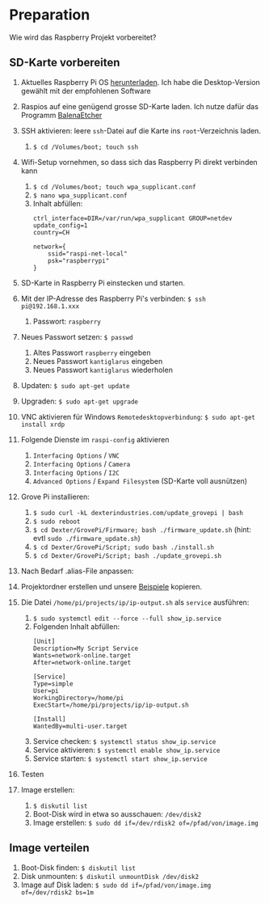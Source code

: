 # Preparation

Wie wird das Raspberry Projekt vorbereitet?

## SD-Karte vorbereiten

1. Aktuelles Raspberry Pi OS [herunterladen](https://www.raspberrypi.org/downloads/raspberry-pi-os/). Ich habe die Desktop-Version gewählt mit der empfohlenen Software
1. Raspios auf eine genügend grosse SD-Karte laden. Ich nutze dafür das Programm [BalenaEtcher](https://www.balena.io/etcher/)
1. SSH aktivieren: leere `ssh`-Datei auf die Karte ins `root`-Verzeichnis laden.
    1. `$ cd /Volumes/boot; touch ssh`
1. Wifi-Setup vornehmen, so dass sich das Raspberry Pi direkt verbinden kann
    1. `$ cd /Volumes/boot; touch wpa_supplicant.conf`
    1. `$ nano wpa_supplicant.conf`
    1. Inhalt abfüllen:
        ``` 
        ctrl_interface=DIR=/var/run/wpa_supplicant GROUP=netdev
        update_config=1
        country=CH

        network={
            ssid="raspi-net-local"
            psk="raspberrypi"
        }
        ```
1. SD-Karte in Raspberry Pi einstecken und starten.
1. Mit der IP-Adresse des Raspberry Pi's verbinden: `$ ssh pi@192.168.1.xxx`
    1. Passwort: `raspberry`
1. Neues Passwort setzen: `$ passwd`
    1. Altes Passwort `raspberry` eingeben
    1. Neues Passwort `kantiglarus` eingeben
    1. Neues Passwort `kantiglarus` wiederholen
1. Updaten: `$ sudo apt-get update`
1. Upgraden: `$ sudo apt-get upgrade`
1. VNC aktivieren für Windows `Remotedesktopverbindung`: `$ sudo apt-get install xrdp`
1. Folgende Dienste im `raspi-config` aktivieren
    1. `Interfacing Options` / `VNC`
    1. `Interfacing Options` / `Camera`
    1. `Interfacing Options` / `I2C`
    1. `Advanced Options` / `Expand Filesystem` (SD-Karte voll ausnützen)
1. Grove Pi installieren:
    1. `$ sudo curl -kL dexterindustries.com/update_grovepi | bash`
    1. `$ sudo reboot`
    1. `$ cd Dexter/GrovePi/Firmware; bash ./firmware_update.sh` (hint: evtl `sudo ./firmware_update.sh`)
    1. `$ cd Dexter/GrovePi/Script; sudo bash ./install.sh`
    1. `$ cd Dexter/GrovePi/Script; bash ./update_grovepi.sh`
1. Nach Bedarf .alias-File anpassen:
1. Projektordner erstellen und unsere [Beispiele](../projects) kopieren.
1. Die Datei `/home/pi/projects/ip/ip-output.sh` als `service` ausführen:
    1. `$ sudo systemctl edit --force --full show_ip.service`
    2. Folgenden Inhalt abfüllen:
        ```
        [Unit]
        Description=My Script Service
        Wants=network-online.target
        After=network-online.target
    
        [Service]
        Type=simple
        User=pi
        WorkingDirectory=/home/pi
        ExecStart=/home/pi/projects/ip/ip-output.sh
    
        [Install]
        WantedBy=multi-user.target
        ```
    3. Service checken: `$ systemctl status show_ip.service`
    4. Service aktivieren: `$ systemctl enable show_ip.service`
    5. Service starten: `$ systemctl start show_ip.service`
   
1. Testen
1. Image erstellen:
    1. `$ diskutil list`
    1. Boot-Disk wird in etwa so ausschauen: `/dev/disk2`
    1. Image erstellen: `$ sudo dd if=/dev/rdisk2 of=/pfad/von/image.img`
    
## Image verteilen

1. Boot-Disk finden: `$ diskutil list`
1. Disk unmounten: `$ diskutil unmountDisk /dev/disk2`
1. Image auf Disk laden: `$ sudo dd if=/pfad/von/image.img of=/dev/rdisk2 bs=1m`